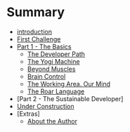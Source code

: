 # Summary

* [introduction](README.md)
* [First Challenge](a_first_example.md)
* [Part 1 - The Basics](part_1_-_the_developers_path.md)
   * [The Developer Path](understanding_the_beast.md)
   * [The Yogi Machine](the_yogi_machine.md)
   * [Beyond Muscles](beyond_muscles.md)
   * [Brain Control](brain_control.md)
   * [The Working Area. Our Mind](brainandmind.md)
   * [The Roar Language](mindlanguage.md)
* [Part 2 - The Sustainable Developer]
* [Under Construction](alert.md)
* [Extras]
   * [About the Author](authorsnote.md)


